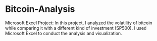 # Bitcoin-Analysis
Microsoft Excel Project:
In this project, I analyzed the volatility of bitcoin while comparing it with a different kind of investment (SP500). I used Microsoft Excel to conduct the analysis and visualization.
